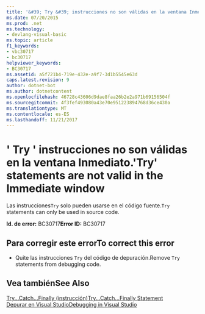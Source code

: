 ```yaml
---
title: '&#39; Try &#39; instrucciones no son válidas en la ventana Inmediato.'
ms.date: 07/20/2015
ms.prod: .net
ms.technology:
- devlang-visual-basic
ms.topic: article
f1_keywords:
- vbc30717
- bc30717
helpviewer_keywords:
- BC30717
ms.assetid: a5f721b4-719e-432e-a9f7-3d1b5545e63d
caps.latest.revision: 9
author: dotnet-bot
ms.author: dotnetcontent
ms.openlocfilehash: 46728c43606d9dae8faa26b2e2a971b69156504f
ms.sourcegitcommit: 4f3fef493080a43e70e951223894768d36ce430a
ms.translationtype: MT
ms.contentlocale: es-ES
ms.lasthandoff: 11/21/2017
---
```

# <a name="39try39-statements-are-not-valid-in-the-immediate-window"></a><span data-ttu-id="47c0a-102">&#39; Try &#39; instrucciones no son válidas en la ventana Inmediato.</span><span class="sxs-lookup"><span data-stu-id="47c0a-102">&#39;Try&#39; statements are not valid in the Immediate window</span></span>
<span data-ttu-id="47c0a-103">Las instrucciones`Try` solo pueden usarse en el código fuente.</span><span class="sxs-lookup"><span data-stu-id="47c0a-103">`Try` statements can only be used in source code.</span></span>  
  
 <span data-ttu-id="47c0a-104">**Id. de error:** BC30717</span><span class="sxs-lookup"><span data-stu-id="47c0a-104">**Error ID:** BC30717</span></span>  
  
## <a name="to-correct-this-error"></a><span data-ttu-id="47c0a-105">Para corregir este error</span><span class="sxs-lookup"><span data-stu-id="47c0a-105">To correct this error</span></span>  
  
-   <span data-ttu-id="47c0a-106">Quite las instrucciones `Try` del código de depuración.</span><span class="sxs-lookup"><span data-stu-id="47c0a-106">Remove `Try` statements from debugging code.</span></span>  
  
## <a name="see-also"></a><span data-ttu-id="47c0a-107">Vea también</span><span class="sxs-lookup"><span data-stu-id="47c0a-107">See Also</span></span>  
 [<span data-ttu-id="47c0a-108">Try...Catch...Finally (instrucción)</span><span class="sxs-lookup"><span data-stu-id="47c0a-108">Try...Catch...Finally Statement</span></span>](../../visual-basic/language-reference/statements/try-catch-finally-statement.md)  
 [<span data-ttu-id="47c0a-109">Depurar en Visual Studio</span><span class="sxs-lookup"><span data-stu-id="47c0a-109">Debugging in Visual Studio</span></span>](/visualstudio/debugger/debugging-in-visual-studio)
